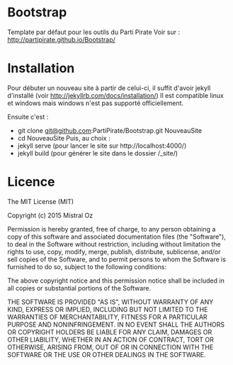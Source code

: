 # Bootstrap
Template par défaut pour les outils du Parti Pirate
Voir sur : http://partipirate.github.io/Bootstrap/


# Installation

Pour débuter un nouveau site à partir de celui-ci, il suffit d'avoir jekyll 
d'installé (voir http://jekyllrb.com/docs/installation/) Il est compatible
linux et windows mais windows n'est pas supporté officiellement.

Ensuite c'est :
* git clone git@github.com:PartiPirate/Bootstrap.git NouveauSite
* cd NouveauSite
Puis, au choix :
* jekyll serve (pour lancer le site sur http://localhost:4000/)
* jekyll build (pour générer le site dans le dossier /_site/)

# Licence

The MIT License (MIT)

Copyright (c) 2015 Mistral Oz

Permission is hereby granted, free of charge, to any person obtaining a copy
of this software and associated documentation files (the "Software"), to deal
in the Software without restriction, including without limitation the rights
to use, copy, modify, merge, publish, distribute, sublicense, and/or sell
copies of the Software, and to permit persons to whom the Software is
furnished to do so, subject to the following conditions:

The above copyright notice and this permission notice shall be included in all
copies or substantial portions of the Software.

THE SOFTWARE IS PROVIDED "AS IS", WITHOUT WARRANTY OF ANY KIND, EXPRESS OR
IMPLIED, INCLUDING BUT NOT LIMITED TO THE WARRANTIES OF MERCHANTABILITY,
FITNESS FOR A PARTICULAR PURPOSE AND NONINFRINGEMENT. IN NO EVENT SHALL THE
AUTHORS OR COPYRIGHT HOLDERS BE LIABLE FOR ANY CLAIM, DAMAGES OR OTHER
LIABILITY, WHETHER IN AN ACTION OF CONTRACT, TORT OR OTHERWISE, ARISING FROM,
OUT OF OR IN CONNECTION WITH THE SOFTWARE OR THE USE OR OTHER DEALINGS IN THE
SOFTWARE.